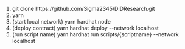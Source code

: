 <ol>
<li>git clone https://github.com/Sigma2345/DIDResearch.git</li>
<li>yarn </li>
<li>(start local network) yarn hardhat node</li>
<li>(deploy contract) yarn hardhat deploy --network localhost</li>
<li>(run script name) yarn hardhat run scripts/{scriptname} --network localhost</li>
</ol>
